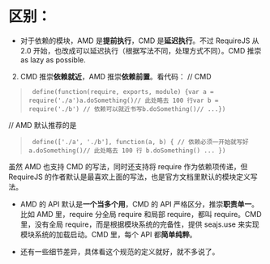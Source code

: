# 区别：
*  对于依赖的模块，AMD 是**提前执行**，CMD 是**延迟执行**。不过 RequireJS 从 2.0 开始，也改成可以延迟执行（根据写法不同，处理方式不同）。CMD 推崇 as lazy as possible.
2. CMD 推崇**依赖就近**，AMD 推崇**依赖前置**。看代码：
// CMD
>`
define(function(require, exports, module) {var a = require('./a')a.doSomething()// 此处略去 100 行var b = require('./b') // 依赖可以就近书写b.doSomething()// ...})`

// AMD 默认推荐的是
>`
define(['./a', './b'], function(a, b) { // 依赖必须一开始就写好
a.doSomething()// 此处略去 100 行
b.doSomething()
...
})`

虽然 AMD 也支持 CMD 的写法，同时还支持将 require 作为依赖项传递，但 RequireJS 的作者默认是最喜欢上面的写法，也是官方文档里默认的模块定义写法。

*  AMD 的 API 默认是**一个当多个用**，CMD 的 API 严格区分，推崇**职责单一**。比如 AMD 里，require 分全局 require 和局部 require，都叫 require。CMD 里，没有全局 require，而是根据模块系统的完备性，提供 seajs.use 来实现模块系统的加载启动。CMD 里，每个 API 都**简单纯粹**。

*  还有一些细节差异，具体看这个规范的定义就好，就不多说了。
